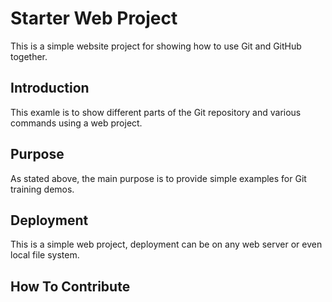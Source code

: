 # Starter Web Project

This is a simple website project for
showing how to use Git and GitHub together.


## Introduction

This examle is to show different parts of
the Git repository and various commands
using a web project.


## Purpose

As stated above, the main purpose is to
provide simple examples for Git training
demos.


## Deployment

This is a simple web project, deployment
can be on any web server or even local
file system.


## How To Contribute
